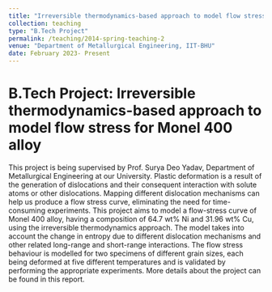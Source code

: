 ```yaml
---
title: "Irreversible thermodynamics-based approach to model flow stress for Monel 400 alloy"
collection: teaching
type: "B.Tech Project"
permalink: /teaching/2014-spring-teaching-2
venue: "Department of Metallurgical Engineering, IIT-BHU"
date: February 2023- Present
---
```


B.Tech Project: Irreversible thermodynamics-based approach to model flow stress for Monel 400 alloy
======
This project is being supervised by Prof. Surya Deo Yadav, Department of Metallurgical Engineering at our University. 
Plastic deformation is a result of the generation of dislocations and their consequent interaction with solute atoms or other dislocations. Mapping different dislocation mechanisms can help us produce a flow stress curve, eliminating the need for time-consuming experiments. This project aims to model a flow-stress curve of Monel 400 alloy, having a composition of 64.7 wt% Ni and 31.96 wt% Cu, using the irreversible thermodynamics approach. The model takes into account the change in entropy due to different dislocation mechanisms and other related long-range and short-range interactions. The flow stress behaviour is modelled for two specimens of different grain sizes, each being deformed at five different temperatures and is validated by performing the appropriate experiments.
More details about the project can be found in this report.
